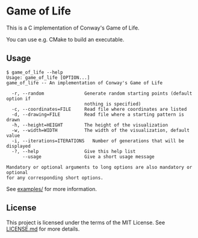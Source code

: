 # Game of Life

This is a C implementation of Conway's Game of Life.

You can use e.g. CMake to build an executable.

## Usage

```shell
$ game_of_life --help
Usage: game_of_life [OPTION...] 
game_of_life -- An implementation of Conway's Game of Life

  -r, --random               Generate random starting points (default option if
                             nothing is specified)
  -c, --coordinates=FILE     Read file where coordinates are listed
  -d, --drawing=FILE         Read file where a starting pattern is drawn
  -h, --height=HEIGHT        The height of the visualization
  -w, --width=WIDTH          The width of the visualization, default value
  -i, --iterations=ITERATIONS   Number of generations that will be displayed
  -?, --help                 Give this help list
      --usage                Give a short usage message

Mandatory or optional arguments to long options are also mandatory or optional
for any corresponding short options.
```

See [examples/](./examples/README.md) for more information.

## License

This project is licensed under the terms of the MIT License. See [LICENSE.md](LICENSE.md) for more details.